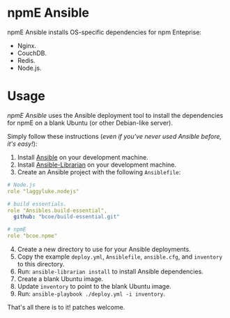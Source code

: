 # npmE Ansible

npmE Ansible installs OS-specific dependencies for npm Enteprise:

* Nginx.
* CouchDB.
* Redis.
* Node.js.

# Usage

_npmE Ansible_ uses the Ansible deployment tool to install the dependencies for npmE on a blank Ubuntu (or other Debian-like server).

Simply follow these instructions (_even if you've never used Ansible before, it's easy!_):

1. Install [Ansible](http://docs.ansible.com/intro_installation.html) on your development machine.
2. Install [Ansible-Librarian](https://github.com/bcoe/librarian-ansible) on your development machine.
3. Create an Ansible project with the following `Ansiblefile`:

```yml
# Node.js
role "laggyluke.nodejs"

# build essentials.
role "Ansibles.build-essential",
  github: "bcoe/build-essential.git"

# npmE
role "bcoe.npme"
```
4. Create a new directory to use for your Ansible deployments.
5. Copy the example `deploy.yml`, `Ansiblefile`, `ansible.cfg`, and `inventory` to this directory.
6. Run: `ansible-librarian install` to install Ansible dependencies.
7. Create a blank Ubuntu image.
8. Update `inventory` to point to the blank Ubuntu image.
9. Run: `ansible-playbook ./deploy.yml -i inventory`.

That's all there is to it! patches welcome.
